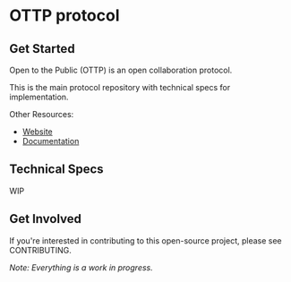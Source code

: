 # OTTP protocol

## Get Started
Open to the Public (OTTP) is an open collaboration protocol.

This is the main protocol repository with technical specs for implementation.

Other Resources:
- [Website](https://opentothepublic.org)
- [Documentation](https://ottp.gitbook.io/docs)

## Technical Specs
WIP

## Get Involved
If you're interested in contributing to this open-source project, please see CONTRIBUTING.



*Note: Everything is a work in progress.*
